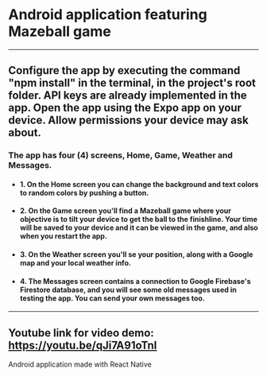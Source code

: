 # Android application featuring Mazeball game
---
## Configure the app by executing the command "npm install" in the terminal, in the project's root folder. API keys are already implemented in the app. Open the app using the Expo app on your device. Allow permissions your device may ask about.
### The app has four (4) screens, Home, Game, Weather and Messages.
- #### 1. On the Home screen you can change the background and text colors to random colors by pushing a button.
- #### 2. On the Game screen you'll find a Mazeball game where your objective is to tilt your device to get the ball to the finishline. Your time will be saved to your device and it can be viewed in the game, and also when you restart the app.
- #### 3. On the Weather screen you'll se your position, along with a Google map and your local weather info.
- #### 4. The Messages screen contains a connection to Google Firebase's Firestore database, and you will see some old messages used in testing the app. You can send your own messages too.
---
Youtube link for video demo: https://youtu.be/qJi7A91oTnI
---
Android application made with React Native
